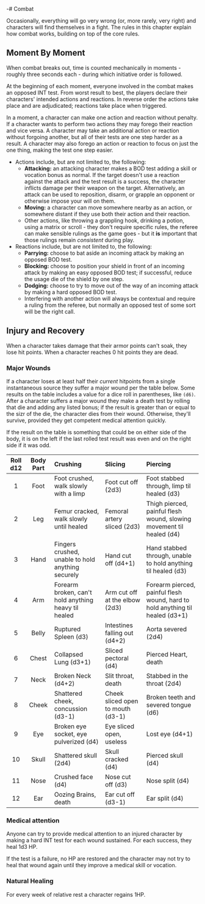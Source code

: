 -# Combat

Occasionally, everything will go very wrong (or, more rarely, very right) and characters will find themselves in a fight.
The rules in this chapter explain how combat works, building on top of the core rules.

## Moment By Moment

When combat breaks out, time is counted mechanically in moments - roughly three seconds each - during which initiative order is followed.

At the beginning of each moment, everyone involved in the combat makes an opposed INT test.
From worst result to best, the players declare their characters' intended actions and reactions.
In reverse order the actions take place and are adjudicated; reactions take place when triggered.

In a moment, a character can make one action and reaction without penalty.
If a character wants to perform two actions they may forego their reaction and vice versa.
A character may take an additional action or reaction without forgoing another, but all of their tests are one step harder as a result.
A character may also forego an action or reaction to focus on just the one thing, making the test one step easier.

- Actions include, but are not limited to, the following:
  - **Attacking:** an attacking character makes a BOD test adding a skill or vocation bonus as normal.
    If the target doesn't use a reaction against the attack and the test result is a success, the character inflicts damage per their weapon on the target.
    Alternatively, an attack can be used to reposition, disarm, or grapple an opponent or otherwise impose your will on them.
  - **Moving:** a character can move somewhere nearby as an action, or somewhere distant if they use both their action and their reaction.
  - Other actions, like throwing a grappling hook, drinking a potion, using a matrix or scroll - they don't require specific rules, the referee can make sensible rulings as the game goes - but it **is** important that those rulings remain _consistent_ during play.
- Reactions include, but are not limited to, the following:
  - **Parrying:** choose to bat aside an incoming attack by making an opposed BOD test.
  - **Blocking:** choose to position your shield in front of an incoming attack by making an easy opposed BOD test; if successful, reduce the usage die of the shield by one step.
  - **Dodging:** choose to try to move out of the way of an incoming attack by making a hard opposed BOD test.
  - Interfering with another action will always be contextual and require a ruling from the referee, but normally an opposed test of some sort will be the right call.

## Injury and Recovery

When a character takes damage that their armor points can't soak, they lose hit points.
When a character reaches 0 hit points they are dead.

### Major Wounds

If a character loses at least half their _current_ hitpoints from a single instantaneous source they suffer a major wound per the table below.
Some results on the table includes a value for a dice roll in parentheses, like `(d6)`.
After a character suffers a major wound they make a death test by rolling that die and adding any listed bonus; if the result is greater than or equal to the sizr of the die, the character dies from their wound.
Otherwise, they'll survive, provided they get competent medical attention quickly.

If the result on the table is something that could be on either side of the body, it is on the left if the last rolled test result was even and on the right side if it was odd.

| Roll d12 | Body Part | Crushing                                             | Slicing                           | Piercing                                                                      |
|:--------:|:---------:|:-----------------------------------------------------|:----------------------------------|:------------------------------------------------------------------------------|
|     1    | Foot      | Foot crushed, walk slowly with a limp                | Foot cut off (2d3)                | Foot stabbed through, limp til healed (d3)                                    |
|     2    | Leg       | Femur cracked, walk slowly until healed              | Femoral artery sliced (2d3)       | Thigh pierced,  painful flesh wound, slowing movement til healed (d4)         |
|     3    | Hand      | Fingers crushed, unable to hold anything securely    | Hand cut off (d4+1)               | Hand stabbed through, unable to hold anything til healed (d3)                 |
|     4    | Arm       | Forearm broken, can't hold anything heavy til healed | Arm cut off at the elbow (2d3)    | Forearm pierced, painful flesh wound, hard to hold anything til healed (d3+1) |
|     5    | Belly     | Ruptured Spleen (d3)                                 | Intestines falling out (d4+2)     | Aorta severed (2d4)                                                           |
|     6    | Chest     | Collapsed Lung (d3+1)                                | Sliced pectoral (d4)              | Pierced Heart, death                                                          |
|     7    | Neck      | Broken Neck (d4+2)                                   | Slit throat, death                | Stabbed in the throat (2d4)                                                   |
|     8    | Cheek     | Shattered cheek, concussion (d3-1)                   | Cheek sliced open to mouth (d3-1) | Broken teeth and severed tongue (d6)                                          |
|     9    | Eye       | Broken eye socket, eye pulverized (d4)               | Eye sliced open, useless          | Lost eye (d4+1)                                                               |
|    10    | Skull     | Shattered skull (2d4)                                | Skull cracked (d4)                | Pierced skull (d4)                                                            |
|    11    | Nose      | Crushed face (d4)                                    | Nose cut off (d3)                 | Nose split (d4)                                                               |
|    12    | Ear       | Oozing Brains, death                                 | Ear cut off (d3-1)                | Ear split (d4)                                                                |

### Medical attention

Anyone can try to provide medical attention to an injured character by making a hard INT test for each wound sustained.
For each success, they heal 1d3 HP.

If the test is a failure, no HP are restored and the character may not try to heal that wound again until they improve a medical skill or vocation.

### Natural Healing

For every week of relative rest a character regains 1HP.
